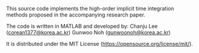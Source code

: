 This source code implements the high-order implicit time integration methods proposed in the accompanying research paper.

The code is written in MATLAB and developed by:
Chanju Lee (corean1377@korea.ac.kr)
Gunwoo Noh (gunwoonoh@korea.ac.kr)

It is distributed under the MIT License (https://opensource.org/license/mit/).
